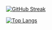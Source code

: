 
<!---
HEI204/HEI204 is a ✨ special ✨ repository because its `README.md` (this file) appears on your GitHub profile.
You can click the Preview link to take a look at your changes.
--->


[![GitHub Streak](https://github-readme-streak-stats.herokuapp.com?user=HEI204&theme=dark-smoky&hide_border=true)](https://git.io/streak-stats)


[![Top Langs](https://github-readme-stats.vercel.app/api/top-langs/?username=HEI204&theme=dark)](https://github.com/anuraghazra/github-readme-stats)

